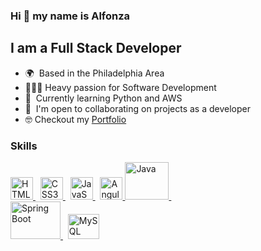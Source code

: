 ### Hi 👋 my name is Alfonza

I am a Full Stack Developer
--------------------------

*   🌍  Based in the Philadelphia Area
*   👨🏾‍💻  Heavy passion for Software Development
*   🧠  Currently learning Python and AWS
*   🤝  I'm open to collaborating on projects as a developer
*   🤓 Checkout my  <a href="http://alfonzasportfolio.s3-website-us-east-1.amazonaws.com/" target="_blank" rel="noreferrer">
    Portfolio
  </a>


### Skills

<div>
  <a href="https://developer.mozilla.org/en-US/docs/Glossary/HTML5" target="_blank" rel="noreferrer">
    <img src="https://raw.githubusercontent.com/danielcranney/readme-generator/main/public/icons/skills/html5-colored.svg" width="36" height="36" alt="HTML5" />
  </a>
  &nbsp;
  <a href="https://www.w3.org/TR/CSS/#css" target="_blank" rel="noreferrer">
    <img src="https://raw.githubusercontent.com/danielcranney/readme-generator/main/public/icons/skills/css3-colored.svg" width="36" height="36" alt="CSS3" />
  </a>
  &nbsp;
  <a href="https://developer.mozilla.org/en-US/docs/Web/JavaScript" target="_blank" rel="noreferrer">
    <img src="https://raw.githubusercontent.com/danielcranney/readme-generator/main/public/icons/skills/javascript-colored.svg" width="36" height="36" alt="JavaScript" />
  </a>
  &nbsp;
  <a href="https://angular.io/" target="_blank" rel="noreferrer">
    <img src="https://angular.io/assets/images/logos/angularjs/AngularJS-Shield.svg" width="36" height="36" alt="Angular" />
  </a>


  <a href="https://java.com" target="_blank" rel="noreferrer">
    <img src="https://raw.githubusercontent.com/danielcranney/readme-generator/main/public/icons/skills/java-colored.svg" width="70" height="60" alt="Java" />
  </a>
  &nbsp;
  </div>
  <a href="https://spring.io/projects/spring-boot" target="_blank" rel="noreferrer">
    <img src="https://www.vincenzoracca.com/images/spring.png" width="80" height="60" alt="Spring Boot" />
  </a>
  &nbsp;
  <a href="https://www.mysql.com/" target="_blank" rel="noreferrer">
    <img src="https://raw.githubusercontent.com/danielcranney/readme-generator/main/public/icons/skills/mysql-colored.svg" width="50" height="40" alt="MySQL" />
  </a>
</div>



